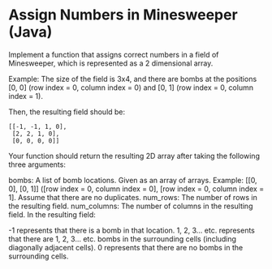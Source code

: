 # Assign Numbers in Minesweeper (Java)

Implement a function that assigns correct numbers in a field of Minesweeper, which is represented as a 2 dimensional array.

Example: The size of the field is 3x4, and there are bombs at the positions [0, 0] (row index = 0, column index = 0) and [0, 1] (row index = 0, column index = 1).

Then, the resulting field should be:
```
[[-1, -1, 1, 0],
 [2, 2, 1, 0],
 [0, 0, 0, 0]]
```

Your function should return the resulting 2D array after taking the following three arguments:

bombs: A list of bomb locations.  Given as an array of arrays.  Example: [[0, 0], [0, 1]] ([row index = 0, column index = 0], [row index = 0, column index = 1].  Assume that there are no duplicates.
num_rows: The number of rows in the resulting field.
num_columns: The number of columns in the resulting field.
In the resulting field:

-1 represents that there is a bomb in that location.
1, 2, 3... etc. represents that there are 1, 2, 3... etc. bombs in the surrounding cells (including diagonally adjacent cells).
0 represents that there are no bombs in the surrounding cells.